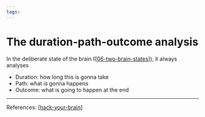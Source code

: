 ```yaml
--- 
tags:
---
```


# The duration-path-outcome analysis

In the deliberate state of the brain ([[06-two-brain-states]]), it always analyses
- Duration: how long this is gonna take
- Path: what is gonna happens
- Outcome: what is going to happen at the end

---
References:
[[hack-your-brain]]

[//begin]: # "Autogenerated link references for markdown compatibility"
[06-two-brain-states]: 06-two-brain-states.md "The two brain states"
[hack-your-brain]: hack-your-brain.md "533 Hack your brain"
[//end]: # "Autogenerated link references"